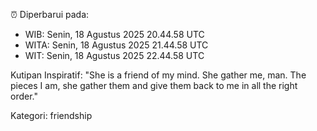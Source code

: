 ⏰ Diperbarui pada:
- WIB: Senin, 18 Agustus 2025 20.44.58 UTC
- WITA: Senin, 18 Agustus 2025 21.44.58 UTC
- WIT: Senin, 18 Agustus 2025 22.44.58 UTC

Kutipan Inspiratif:
"She is a friend of my mind. She gather me, man. The pieces I am, she gather them and give them back to me in all the right order."


Kategori: friendship

